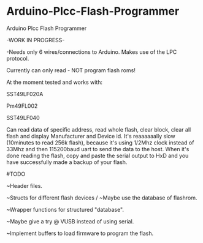 # Arduino-Plcc-Flash-Programmer
Arduino Plcc Flash Programmer

-WORK IN PROGRESS-

-Needs only 6 wires/connections to Arduino. Makes use of the LPC protocol.

Currently can only read - NOT program flash roms!

At the moment tested and works with:

SST49LF020A

Pm49FL002

SST49LF040

Can read data of specific address, read whole flash, clear block, clear all flash and display Manufacturer and Device id.
It's reaaaaaally slow (10minutes to read 256k flash), because it's using 1/2Mhz clock instead of 33Mhz and then 115200baud uart to send the data to the host. When it's done reading the flash, copy and paste the serial output to HxD and you have successfully made a backup of your flash.

#TODO

~Header files.

~Structs for different flash devices / ~Maybe use the database of flashrom.

~Wrapper functions for structured "database".

~Maybe give a try @ VUSB instead of using serial.

~Implement buffers to load firmware to program the flash.
